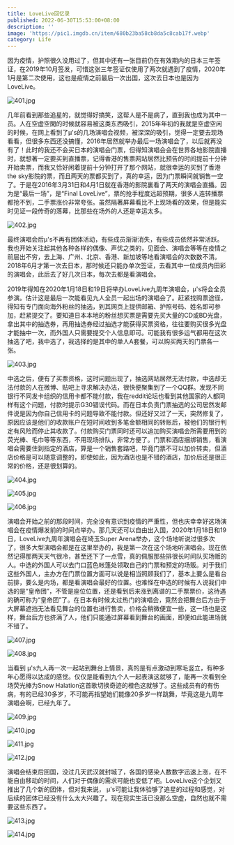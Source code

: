 ```yaml
---
title: LoveLive回忆录
published: 2022-06-30T15:53:00+08:00
description: ''
image: 'https://pic1.imgdb.cn/item/680b23ba58cb8da5c8cab17f.webp'
category: Life
---
```


因为疫情，护照很久没用过了，但其中还有一张目前仍在有效期内的日本三年签证，在2019年10月签发，可惜这张三年签证仅使用了两次就遇到了疫情，2020年1月是第二次使用，这也是疫情之前最后一次出国，这次去日本也是因为LoveLive。

<!--![](https://ucarecdn.com/5fed8b76-9e59-4621-9964-0b58685a79c7/401.webp)-->
![401.jpg](https://img.ksmoe.eu.org/v2/R1IeO8i.jpeg)

几年前看到那些追星的，就觉得好搞笑，这帮人是不是病了，直到我也成为其中一员。人在空虚空閑的时候就容易被这类东西吸引，2015年年初的我就是空虚空闲的时候，在网上看到了µ's的几场演唱会视频，被深深的吸引，觉得一定要去现场看看，但很多东西还没搞懂，2016年居然就举办最后一场演唱会了，以后就再没有了！此时的我还不会买日本的演唱会门票，但得知演唱会会在世界各地影院直播时，就想著一定要买到直播票，记得香港的售票网站居然比预告的时间提前十分钟开始卖票，而我又恰好闲着提前十分钟打开了那个网站，就很幸运的买到了香港the sky影院的票，而且两天的票都买到了，真的幸运，因为门票瞬间就销售一空了。于是在2016年3月31日和4月1日就在香港的影院裏看了两天的演唱会直播。因为是“最后一场”，是“Final LoveLive”，票的抢手程度远超预期，很多人连转播票都抢不到，二手票涨价非常夸张。虽然隔著屏幕看比不上现场看的效果，但是能实时见证一段传奇的落幕，比那些在场外的人还是幸运太多。

<!--![](https://ucarecdn.com/5297ef78-5d67-43cf-853c-048f4eafc107/402.webp)-->
![402.jpg](https://img.ksmoe.eu.org/v2/D5mKok8.jpeg)

最终演唱会后µ's不再有团体活动，有些成员渐渐消失，有些成员依然非常活跃。我也开始关注起其他各种各样的偶像、声优之类的，见面会、演唱会等等在疫情之前层出不穷，去上海、广州、北京、香港、新加坡等地看演唱会的次数数不清。2018年6月才第一次去日本，那时候还只能办单次签证，去看其中一位成员内田彩的演唱会，此后去了好几次日本，每次去都是看演唱会。

2019年得知在2020年1月18日和19日将举办LoveLive九周年演唱会，µ's将会全员参演。估计这是最后一次能看见九人全员一起出场的演唱会了。赶紧找购票途径，得知有专门面向海外粉丝的抽选，到其网页上提供邮箱、护照号码、姓名即可参加，赶紧提交了。要知道日本本地的粉丝想买票是需要先买大量的CD或BD光盘，拿出其中的抽选券，再用抽选券经过抽选才能获得买票资格，往往要购买很多光盘才能抽中一次，而外国人只需要提交个人信息即可。可能我有很多运气都用在这次抽选了吧，我中选了，我选择的是其中的单人A套餐，可以购买两天的门票各一张。

<!--![](https://ucarecdn.com/1949d474-b0ec-4e13-821b-b2aad99251dc/403.webp)-->
![403.jpg](https://img.ksmoe.eu.org/v2/WOivy4F.jpeg)

中选之后，便有了买票资格，这时问题出现了，抽选网站居然无法付款，中选却无法付款的人在微博、贴吧上寻求解决办法，很快便聚集到了一个QQ群。发现不同银行不同发卡组织的信用卡都不能付款，我在reddit论坛也看到其他国家的人都同样有这个问题，付款时提示G30错误代码。而在日本负责门票抽选的公司居然发邮件说是因为你自己信用卡的问题导致不能付款。但还好又过了一天，突然修复了，原因应该是他们的收款账户在短时间收到多笔金额相同的转账后，被他们的银行判定有风险而停止其收款了。付款购买门票同时还可以追加购买演唱会所需要用到的荧光棒、毛巾等等东西，不用现场排队，非常方便了。门票和酒店捆绑销售，看演唱会需要住到指定的酒店，算是一个销售套路吧，毕竟门票不可以加价转卖，但酒店价格是可以随意调整的，即使如此，因为酒店也是不错的酒店，加价后还是很正常的价格，还是很划算的。

<!--![](https://ucarecdn.com/ab3346c0-e426-4ce4-85c8-e67d4ecad1a9/404.webp)
![](https://ucarecdn.com/30b21a74-5b82-4d54-8719-02b3b25305f8/405.webp)
![](https://ucarecdn.com/eb5b5f71-b4d8-4ec4-a1c4-fd79e33f5f44/406.webp)-->
![404.jpg](https://img.ksmoe.eu.org/v2/QTZ741P.jpeg)

![405.jpg](https://img.ksmoe.eu.org/v2/edx6UkP.jpeg)

![406.jpg](https://img.ksmoe.eu.org/v2/Doxoho2.jpeg)

演唱会开始之前的那段时间，完全没有意识到疫情的严重性，但也庆幸幸好这场演唱会在疫情爆发前的时间点举办。那几天还可以自由出入国，2020年1月18日和19日，LoveLive九周年演唱会在埼玉Super Arena举办，这个场地听说过很多次了，很多大型演唱会都是在这里举办的，我是第一次在这个场地听演唱会。现在依然记得那两天天气很冷，甚至还下了一点雪，真的佩服那些排很长时间队买场贩的人。中选的外国人可以去门口蓝色帐篷处领取自己的门票和预定的场贩。对于我们这些外国人，主办方在门票位置方面可以说是相当照顾我们了，基本上要么是看台前排，要么是内场，都是看演唱会最好的位置。也难怪在中选的时候有人说我们中选的是“皇帝团”，不管是座位位置，还是看到后来涨到离谱的二手票票价，这待遇的确可称为“皇帝团”了。在日本有时候太过热门的演唱会，竟然会把舞台后方由于大屏幕遮挡无法看见舞台的位置也进行售卖，价格会稍微便宜一些，这一场也是这样，舞台后方也挤满了人，他们只能通过屏幕看到舞台的画面，即便如此能进场就不错了。

<!--![](https://ucarecdn.com/7747c40a-db5c-46ca-a41d-2ec6de7111dd/407.webp)
![](https://ucarecdn.com/af6e4023-0d2d-4701-bdb4-1bc8be6f0ff7/408.webp)-->
![407.jpg](https://img.ksmoe.eu.org/v2/rwAC9X6.jpeg)

![408.jpg](https://img.ksmoe.eu.org/v2/HV4BuJd.jpeg)

当看到 µ's九人再一次一起站到舞台上情景，真的是有点激动到寒毛竖立，有种多年心愿得以达成的感觉。仅仅是能看到九个人一起表演这就够了，能再一次看到全场荧光棒为Snow Halation这首歌切换奇迹的橙色这就够了。这些成员有的有伤病，有的已经30多岁，不可能再指望她们能像20多岁一样跳舞，毕竟这是九周年演唱会啊，已经九年了。

<!--![](https://ucarecdn.com/49717b7a-0801-4b90-961f-ce1d971ecda4/409.webp)
![](https://ucarecdn.com/c0b0e465-feb4-44f2-945a-aaa5db86b6e5/410.webp)
![](https://ucarecdn.com/4a58e95c-2f70-40c6-8dcd-1344921d998c/411.webp)
![](https://ucarecdn.com/04547efb-cfb3-40b8-959e-421ee7bfc044/412.webp)-->
![409.jpg](https://img.ksmoe.eu.org/v2/I9RahGM.jpeg)

![410.jpg](https://img.ksmoe.eu.org/v2/5sNaYGF.jpeg)

![411.jpg](https://img.ksmoe.eu.org/v2/wfokb8K.jpeg)

![412.jpg](https://img.ksmoe.eu.org/v2/mCKLlr2.jpeg)

演唱会结束后回国，没过几天武汉就封城了，各国的感染人数数字迅速上涨，在不能自由移动的时间，人们对于偶像的需求可能也变低了吧。LoveLive这个企划又推出了几个新的团体，但对我来说， µ's可能让我体验够了追星的过程和感觉，对后续的团体已经没有什么太大兴趣了。现在现实生活已没那么空虚，自然也就不需要这些东西了。

<!--![](https://ucarecdn.com/c039ee2c-6fc1-4b0c-9627-e1ca143b6d9a/413.webp)
![](https://ucarecdn.com/1078ad33-4cf7-4a1c-aa77-93e3648dffb4/414.webp)-->
![413.jpg](https://img.ksmoe.eu.org/v2/cQMFYA3.jpeg)

![414.jpg](https://img.ksmoe.eu.org/v2/7l3CoT2.jpeg)

